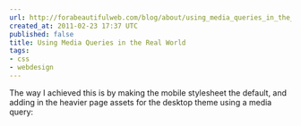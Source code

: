 ```yaml
---
url: http://forabeautifulweb.com/blog/about/using_media_queries_in_the_real_world/
created_at: 2011-02-23 17:37 UTC
published: false
title: Using Media Queries in the Real World
tags:
- css
- webdesign
---
```


The way I achieved this is by making the mobile stylesheet the default, and adding in the heavier page assets for the desktop theme using a media query:
